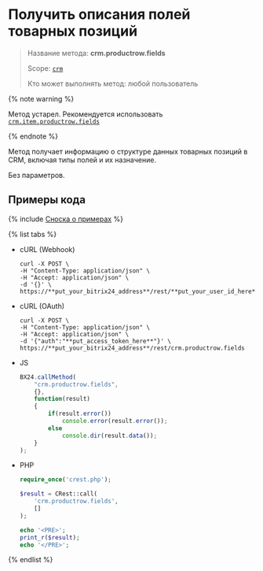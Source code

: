 # Получить описания полей товарных позиций

> Название метода: **crm.productrow.fields**
>
> Scope: [`crm`](../../../scopes/permissions.md)
>
> Кто может выполнять метод: любой пользователь

{% note warning %}

Метод устарел. Рекомендуется использовать  [`crm.item.productrow.fields`](../../universal/product-rows/crm-item-productrow-fields.md)

{% endnote %}


Метод получает информацию о структуре данных товарных позиций в CRM, включая типы полей и их назначение.

Без параметров.

## Примеры кода

{% include [Сноска о примерах](../../../../_includes/examples.md) %}

{% list tabs %}

- cURL (Webhook)

    ```http
    curl -X POST \
    -H "Content-Type: application/json" \
    -H "Accept: application/json" \
    -d '{}' \
    https://**put_your_bitrix24_address**/rest/**put_your_user_id_here**/**put_your_webhook_here**/crm.productrow.fields
    ```

- cURL (OAuth)

    ```http
    curl -X POST \
    -H "Content-Type: application/json" \
    -H "Accept: application/json" \
    -d '{"auth":"**put_access_token_here**"}' \
    https://**put_your_bitrix24_address**/rest/crm.productrow.fields
    ```

- JS

    ```js
    BX24.callMethod(
        "crm.productrow.fields",
        {},
        function(result)
        {
            if(result.error())
                console.error(result.error());
            else
                console.dir(result.data());
        }
    );
    ```

- PHP

    ```php
    require_once('crest.php');

    $result = CRest::call(
        'crm.productrow.fields',
        []
    );

    echo '<PRE>';
    print_r($result);
    echo '</PRE>';
    ```

{% endlist %}